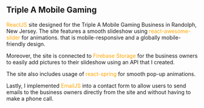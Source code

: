 ## Triple A Mobile Gaming

<span style="color: orange;">ReactJS</span> site designed for the Triple A Mobile Gaming Business in Randolph, New Jersey. The site features a smooth slideshow using <span style="color: orange;">react-awesome-slider</span> for animations.
 that is mobile-responsive and a globally mobile-friendly design.

Moreover, the site is connected to <span style="color: orange;">Firebase Storage</span> for the business owners to easily add pictures to their slideshow using an API that I created. 

The site also includes usage of <span style="color: orange;">react-spring</span> for smooth pop-up animations.

Lastly, I implemented <span style="color: orange;">EmailJS</span> into a contact form to allow users to send emails to the business owners directly from the site and without having to make a phone call.